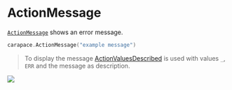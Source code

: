 # ActionMessage

[`ActionMessage`](https://pkg.go.dev/github.com/rsteube/carapace#ActionMessage) shows an error message.

```go
carapace.ActionMessage("example message")
```

> To display the message [ActionValuesDescribed](./actionValuesDescribed.md) is used with values `_`, `ERR` and the message as description.

![](./actionMessage.cast)